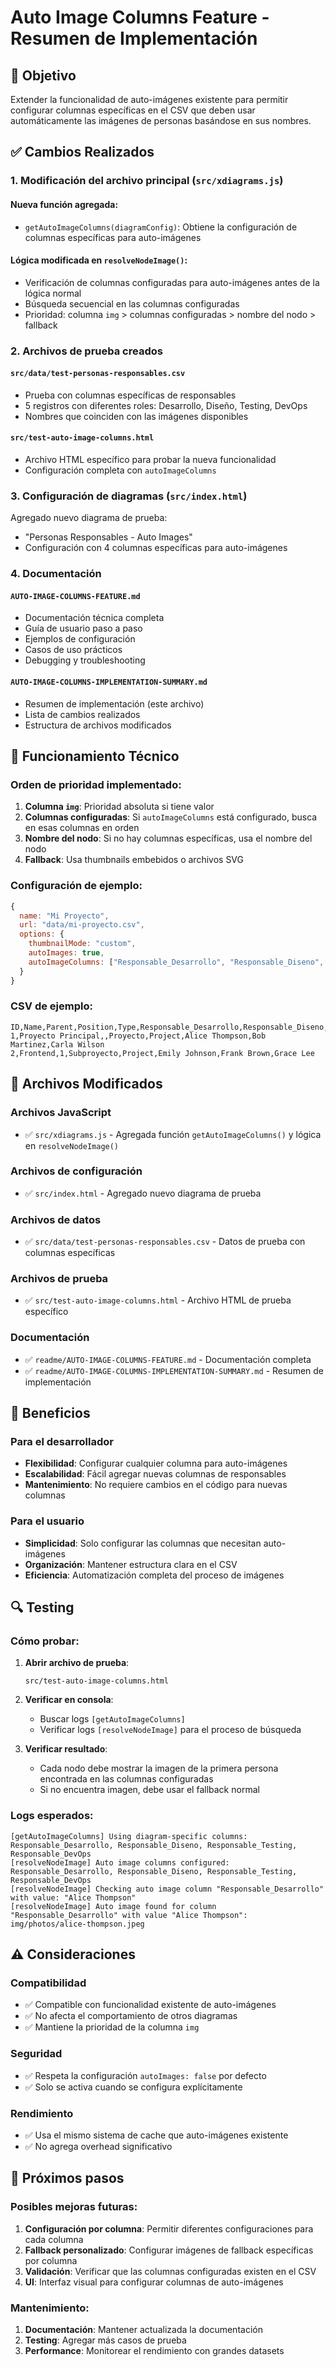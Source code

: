 # Auto Image Columns Feature - Resumen de Implementación

## 🎯 Objetivo

Extender la funcionalidad de auto-imágenes existente para permitir configurar columnas específicas en el CSV que deben usar automáticamente las imágenes de personas basándose en sus nombres.

## ✅ Cambios Realizados

### 1. Modificación del archivo principal (`src/xdiagrams.js`)

#### Nueva función agregada:
- `getAutoImageColumns(diagramConfig)`: Obtiene la configuración de columnas específicas para auto-imágenes

#### Lógica modificada en `resolveNodeImage()`:
- Verificación de columnas configuradas para auto-imágenes antes de la lógica normal
- Búsqueda secuencial en las columnas configuradas
- Prioridad: columna `img` > columnas configuradas > nombre del nodo > fallback

### 2. Archivos de prueba creados

#### `src/data/test-personas-responsables.csv`
- Prueba con columnas específicas de responsables
- 5 registros con diferentes roles: Desarrollo, Diseño, Testing, DevOps
- Nombres que coinciden con las imágenes disponibles

#### `src/test-auto-image-columns.html`
- Archivo HTML específico para probar la nueva funcionalidad
- Configuración completa con `autoImageColumns`

### 3. Configuración de diagramas (`src/index.html`)

Agregado nuevo diagrama de prueba:
- "Personas Responsables - Auto Images"
- Configuración con 4 columnas específicas para auto-imágenes

### 4. Documentación

#### `AUTO-IMAGE-COLUMNS-FEATURE.md`
- Documentación técnica completa
- Guía de usuario paso a paso
- Ejemplos de configuración
- Casos de uso prácticos
- Debugging y troubleshooting

#### `AUTO-IMAGE-COLUMNS-IMPLEMENTATION-SUMMARY.md`
- Resumen de implementación (este archivo)
- Lista de cambios realizados
- Estructura de archivos modificados

## 🔧 Funcionamiento Técnico

### Orden de prioridad implementado:

1. **Columna `img`**: Prioridad absoluta si tiene valor
2. **Columnas configuradas**: Si `autoImageColumns` está configurado, busca en esas columnas en orden
3. **Nombre del nodo**: Si no hay columnas específicas, usa el nombre del nodo
4. **Fallback**: Usa thumbnails embebidos o archivos SVG

### Configuración de ejemplo:

```javascript
{
  name: "Mi Proyecto",
  url: "data/mi-proyecto.csv",
  options: {
    thumbnailMode: "custom",
    autoImages: true,
    autoImageColumns: ["Responsable_Desarrollo", "Responsable_Diseno", "Responsable_Testing"]
  }
}
```

### CSV de ejemplo:

```csv
ID,Name,Parent,Position,Type,Responsable_Desarrollo,Responsable_Diseno,Responsable_Testing
1,Proyecto Principal,,Proyecto,Project,Alice Thompson,Bob Martinez,Carla Wilson
2,Frontend,1,Subproyecto,Project,Emily Johnson,Frank Brown,Grace Lee
```

## 📁 Archivos Modificados

### Archivos JavaScript
- ✅ `src/xdiagrams.js` - Agregada función `getAutoImageColumns()` y lógica en `resolveNodeImage()`

### Archivos de configuración
- ✅ `src/index.html` - Agregado nuevo diagrama de prueba

### Archivos de datos
- ✅ `src/data/test-personas-responsables.csv` - Datos de prueba con columnas específicas

### Archivos de prueba
- ✅ `src/test-auto-image-columns.html` - Archivo HTML de prueba específico

### Documentación
- ✅ `readme/AUTO-IMAGE-COLUMNS-FEATURE.md` - Documentación completa
- ✅ `readme/AUTO-IMAGE-COLUMNS-IMPLEMENTATION-SUMMARY.md` - Resumen de implementación

## 🚀 Beneficios

### Para el desarrollador
- **Flexibilidad**: Configurar cualquier columna para auto-imágenes
- **Escalabilidad**: Fácil agregar nuevas columnas de responsables
- **Mantenimiento**: No requiere cambios en el código para nuevas columnas

### Para el usuario
- **Simplicidad**: Solo configurar las columnas que necesitan auto-imágenes
- **Organización**: Mantener estructura clara en el CSV
- **Eficiencia**: Automatización completa del proceso de imágenes

## 🔍 Testing

### Cómo probar:

1. **Abrir archivo de prueba**:
   ```
   src/test-auto-image-columns.html
   ```

2. **Verificar en consola**:
   - Buscar logs `[getAutoImageColumns]`
   - Verificar logs `[resolveNodeImage]` para el proceso de búsqueda

3. **Verificar resultado**:
   - Cada nodo debe mostrar la imagen de la primera persona encontrada en las columnas configuradas
   - Si no encuentra imagen, debe usar el fallback normal

### Logs esperados:

```
[getAutoImageColumns] Using diagram-specific columns: Responsable_Desarrollo, Responsable_Diseno, Responsable_Testing, Responsable_DevOps
[resolveNodeImage] Auto image columns configured: Responsable_Desarrollo, Responsable_Diseno, Responsable_Testing, Responsable_DevOps
[resolveNodeImage] Checking auto image column "Responsable_Desarrollo" with value: "Alice Thompson"
[resolveNodeImage] Auto image found for column "Responsable_Desarrollo" with value "Alice Thompson": img/photos/alice-thompson.jpeg
```

## ⚠️ Consideraciones

### Compatibilidad
- ✅ Compatible con funcionalidad existente de auto-imágenes
- ✅ No afecta el comportamiento de otros diagramas
- ✅ Mantiene la prioridad de la columna `img`

### Seguridad
- ✅ Respeta la configuración `autoImages: false` por defecto
- ✅ Solo se activa cuando se configura explícitamente

### Rendimiento
- ✅ Usa el mismo sistema de cache que auto-imágenes existente
- ✅ No agrega overhead significativo

## 🎯 Próximos pasos

### Posibles mejoras futuras:
1. **Configuración por columna**: Permitir diferentes configuraciones para cada columna
2. **Fallback personalizado**: Configurar imágenes de fallback específicas por columna
3. **Validación**: Verificar que las columnas configuradas existen en el CSV
4. **UI**: Interfaz visual para configurar columnas de auto-imágenes

### Mantenimiento:
1. **Documentación**: Mantener actualizada la documentación
2. **Testing**: Agregar más casos de prueba
3. **Performance**: Monitorear el rendimiento con grandes datasets 